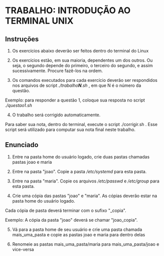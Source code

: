 

# TRABALHO: INTRODUÇÃO AO TERMINAL UNIX


## Instruções

1. Os exercícios abaixo deverão ser feitos dentro do terminal do Linux
       
2. Os exercícios estão, em sua maioria, dependentes um dos outros. Ou seja, o segundo depende do primeiro, o terceiro do segundo, e assim sucessivamente. Procure fazê-los na ordem.
       
3. Os comandos executados para cada exercício deverão ser respondidos nos arquivos de script  _./trabalho**N**.sh_ , em que N é o número da questão.

Exemplo: para responder a questão 1, coloque sua resposta no script _./questao1.sh_
       
4. O trabalho será corrigido automaticamente.
       
Para saber sua nota, dentro do terminal, execute o script ./corrigir.sh . Esse script será utilizado para computar sua nota final neste trabalho.

## Enunciado

1. Entre na pasta home do usuário logado, crie duas pastas chamadas pastas joao e maria

2. Entre na pasta "joao". Copie a pasta _/etc/systemd_ para esta pasta.

3. Entre na pasta "maria". Copie os arquivos _/etc/passwd_ e _/etc/group_ para esta pasta. 

4. Crie uma cópia das pastas "joao" e "maria". As cópias deverão estar na pasta home do usuário logado.

Cada cópia de pasta deverá terminar com o sufixo "_copia".
       
Exemplo: A cópia da pasta "joao" deverá se chamar "joao_copia". 

5. Vá para a pasta home de seu usuário e crie uma pasta chamada mais_uma_pasta e copie as pastas joao e maria para dentro delas

6. Renomeie as pastas mais_uma_pasta/maria para mais_uma_pasta/joao e vice-versa


